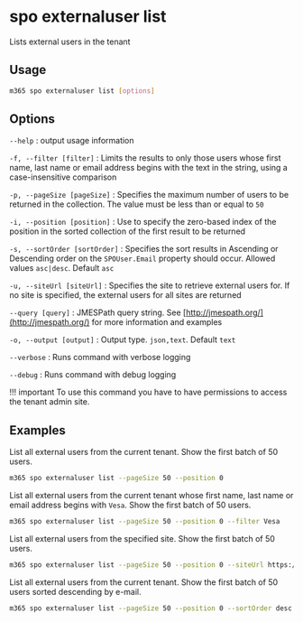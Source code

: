 # spo externaluser list

Lists external users in the tenant

## Usage

```sh
m365 spo externaluser list [options]
```

## Options

`--help`
: output usage information

`-f, --filter [filter]`
: Limits the results to only those users whose first name, last name or email address begins with the text in the string, using a case-insensitive comparison

`-p, --pageSize [pageSize]`
: Specifies the maximum number of users to be returned in the collection. The value must be less than or equal to `50`

`-i, --position [position]`
: Use to specify the zero-based index of the position in the sorted collection of the first result to be returned

`-s, --sortOrder [sortOrder]`
: Specifies the sort results in Ascending or Descending order on the `SPOUser.Email` property should occur. Allowed values `asc|desc`. Default `asc`

`-u, --siteUrl [siteUrl]`
: Specifies the site to retrieve external users for. If no site is specified, the external users for all sites are returned

`--query [query]`
: JMESPath query string. See [http://jmespath.org/](http://jmespath.org/) for more information and examples

`-o, --output [output]`
: Output type. `json,text`. Default `text`

`--verbose`
: Runs command with verbose logging

`--debug`
: Runs command with debug logging

!!! important
    To use this command you have to have permissions to access the tenant admin site.

## Examples

List all external users from the current tenant. Show the first batch of 50 users.

```sh
m365 spo externaluser list --pageSize 50 --position 0
```

List all external users from the current tenant whose first name, last name or email address
begins with `Vesa`. Show the first batch of 50 users.

```sh
m365 spo externaluser list --pageSize 50 --position 0 --filter Vesa
```

List all external users from the specified site. Show the first batch of 50 users.

```sh
m365 spo externaluser list --pageSize 50 --position 0 --siteUrl https://contoso.sharepoint.com
```

List all external users from the current tenant. Show the first batch of 50 users sorted descending
by e-mail.

```sh
m365 spo externaluser list --pageSize 50 --position 0 --sortOrder desc
```